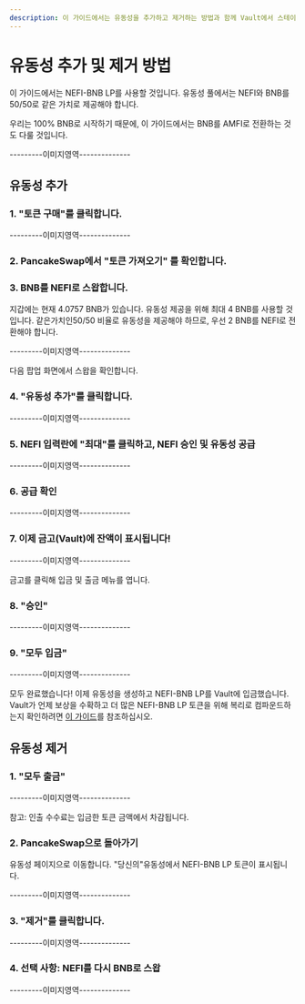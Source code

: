 ```yaml
---
description: 이 가이드에서는 유동성을 추가하고 제거하는 방법과 함께 Vault에서 스테이킹 및 언스테이킹하는 방법에 대해 알려드립니다.
---
```


# 유동성 추가 및 제거 방법

이 가이드에서는 NEFI-BNB LP를 사용할 것입니다. 유동성 풀에서는 NEFI와 BNB를 50/50로 같은 가치로 제공해야 합니다.&#x20;

우리는 100% BNB로 시작하기 때문에, 이 가이드에서는 BNB를 AMFI로 전환하는 것도 다룰 것입니다.

\---------이미지영역--------------

## 유동성 추가

### 1. "토큰 구매"를 클릭합니다.

\---------이미지영역--------------

### 2. PancakeSwap에서 "토큰 가져오기" 를 확인합니다.

### 3. BNB를 NEFI로 스왑합니다.

지갑에는 현재 4.0757 BNB가 있습니다. 유동성 제공을 위해 최대 4 BNB를 사용할 것입니다. 같은가치인50/50 비율로 유동성을 제공해야 하므로, 우선 2 BNB를 NEFI로 전환해야 합니다.

\---------이미지영역--------------

다음 팝업 화면에서 스왑을 확인합니다.

### 4. "유동성 추가"를 클릭합니다.

\---------이미지영역--------------

### 5. NEFI 입력란에 "최대"를 클릭하고, NEFI 승인 및 유동성 공급

\---------이미지영역--------------

### 6. 공급 확인

\---------이미지영역--------------

### 7. 이제 금고(Vault)에 잔액이 표시됩니다!

\---------이미지영역--------------

금고를 클릭해 입금 및 출금 메뉴를 엽니다.

### 8. "승인"

\---------이미지영역--------------

### 9. "모두 입금"

\---------이미지영역--------------

모두 완료했습니다! 이제 유동성을 생성하고 NEFI-BNB LP를 Vault에 입금했습니다. Vault가 언제 보상을 수확하고 더 많은 NEFI-BNB LP 토큰을 위해 복리로 컴파운드하는지 확인하려면 [이 가이드](vaults-1.md)를 참조하십시오.

## 유동성 제거

### 1. "모두 출금"

\---------이미지영역--------------

참고: 인출 수수료는 입금한 토큰 금액에서 차감됩니다.

### 2. PancakeSwap으로 돌아가기

유동성 페이지으로 이동합니다. "당신의"유동성에서  NEFI-BNB LP 토큰이 표시됩니다.

\---------이미지영역--------------

### 3. "제거"를 클릭합니다.

\---------이미지영역--------------

### 4. 선택 사항: NEFI를 다시 BNB로 스왑

\---------이미지영역--------------

